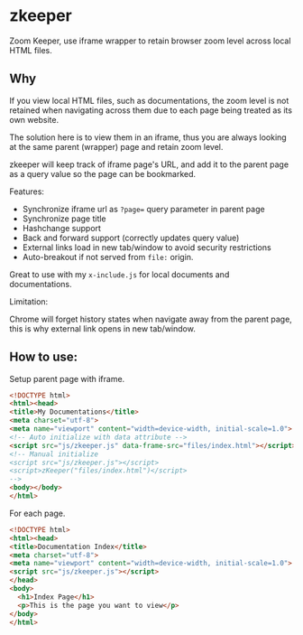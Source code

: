 # zkeeper

Zoom Keeper, use iframe wrapper to retain browser zoom level across local HTML files.

## Why

If you view local HTML files, such as documentations, the zoom level is not retained when navigating across them due to each page being treated as its own website.

The solution here is to view them in an iframe, thus you are always looking at the same parent (wrapper) page and retain zoom level.

zkeeper will keep track of iframe page's URL, and add it to the parent page as a query value so the page can be bookmarked.

Features:

- Synchronize iframe url as `?page=` query parameter in parent page
- Synchronize page title
- Hashchange support
- Back and forward support (correctly updates query value)
- External links load in new tab/window to avoid security restrictions
- Auto-breakout if not served from `file:` origin.

Great to use with my `x-include.js` for local documents and documentations.

Limitation:

Chrome will forget history states when navigate away from the parent page, this is why external link opens in new tab/window.

## How to use:

Setup parent page with iframe.

```html
<!DOCTYPE html>
<html><head>
<title>My Documentations</title>
<meta charset="utf-8">
<meta name="viewport" content="width=device-width, initial-scale=1.0">
<!-- Auto initialize with data attribute -->
<script src="js/zkeeper.js" data-frame-src="files/index.html"></script>
<!-- Manual initialize
<script src="js/zkeeper.js"></script>
<script>zKeeper("files/index.html")</script>
-->
<body></body>
</html>
```

For each page.

```html
<!DOCTYPE html>
<html><head>
<title>Documentation Index</title>
<meta charset="utf-8">
<meta name="viewport" content="width=device-width, initial-scale=1.0">
<script src="js/zkeeper.js"></script>
</head>
<body>
  <h1>Index Page</h1>
  <p>This is the page you want to view</p>
</body>
</html>
```
